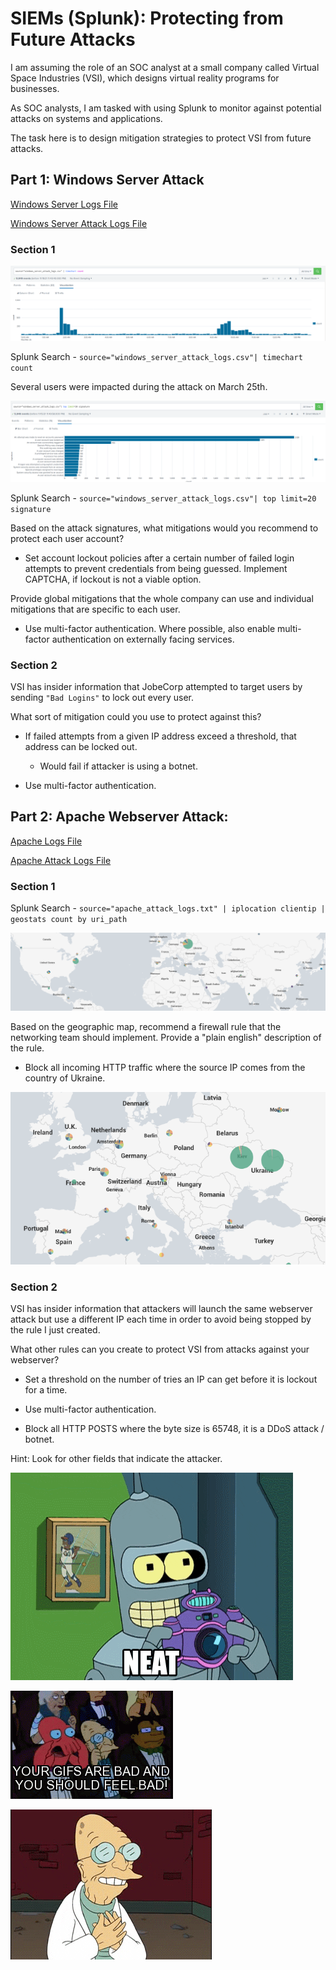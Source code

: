 # SIEMs (Splunk): Protecting from Future Attacks

 I am assuming the role of an SOC analyst at a small company called Virtual Space Industries (VSI), which designs virtual reality programs for businesses. 

As SOC analysts, I am tasked with using Splunk to monitor against potential attacks on systems and applications.

The task here is to design mitigation strategies to protect VSI from future attacks.


## Part 1: Windows Server Attack

[Windows Server Logs File](https://github.com/dsteves28/CyberSecurity-Bootcamp/blob/main/19.%20SIEMs%20Part%202/windows_server_logs.csv)

[Windows Server Attack Logs File](https://github.com/dsteves28/CyberSecurity-Bootcamp/blob/main/19.%20SIEMs%20Part%202/windows_server_attack_logs.csv)

### Section 1

![timechart](https://github.com/dsteves28/CyberSecurity-Bootcamp/blob/main/19.%20SIEMs%20Part%202/timechart.PNG)

Splunk Search - `source="windows_server_attack_logs.csv"| timechart count`

Several users were impacted during the attack on March 25th.

![signatures](https://github.com/dsteves28/CyberSecurity-Bootcamp/blob/main/19.%20SIEMs%20Part%202/top%20signatures.PNG)

Splunk Search - `source="windows_server_attack_logs.csv"| top limit=20 signature`

Based on the attack signatures, what mitigations would you recommend to protect each user account? 

- Set account lockout policies after a certain number of failed login attempts to prevent credentials from being guessed. Implement CAPTCHA, if lockout is not a viable option.

Provide global mitigations that the whole company can use and individual mitigations that are specific to each user.

- Use multi-factor authentication. Where possible, also enable multi-factor authentication on externally facing services.

### Section 2
VSI has insider information that JobeCorp attempted to target users by sending `"Bad Logins"` to lock out every user.

What sort of mitigation could you use to protect against this?

- If failed attempts from a given IP address exceed a threshold, that address can be locked out.
    - Would fail if attacker is using a botnet.

- Use multi-factor authentication.

## Part 2: Apache Webserver Attack:

[Apache Logs File](https://github.com/dsteves28/CyberSecurity-Bootcamp/blob/main/19.%20SIEMs%20Part%202/apache_logs.txt)

[Apache Attack Logs File](https://github.com/dsteves28/CyberSecurity-Bootcamp/blob/main/19.%20SIEMs%20Part%202/apache_attack_logs.txt)

### Section 1

Splunk Search - `source="apache_attack_logs.txt" | iplocation clientip | geostats count by uri_path`

![Map](https://github.com/dsteves28/CyberSecurity-Bootcamp/blob/main/19.%20SIEMs%20Part%202/Apache%20Attack%20Geo%20Map.PNG)

Based on the geographic map, recommend a firewall rule that the networking team should implement.
Provide a "plain english" description of the rule.

- Block all incoming HTTP traffic where the source IP comes from the country of Ukraine.

![Close_up_map](https://github.com/dsteves28/CyberSecurity-Bootcamp/blob/main/19.%20SIEMs%20Part%202/Map%20close%20up.PNG)


### Section 2

VSI has insider information that attackers will launch the same webserver attack but use a different IP each time in order to avoid being stopped by the rule I just created.


What other rules can you create to protect VSI from attacks against your webserver?

- Set a threshold on the number of tries an IP can get before it is lockout for a time.

- Use multi-factor authentication.

- Block all HTTP POSTS where the byte size is 65748, it is a DDoS attack / botnet.

Hint: Look for other fields that indicate the attacker.





![neat](https://github.com/dsteves28/CyberSecurity-Bootcamp/blob/main/19.%20SIEMs%20Part%202/neat.gif)

![badgifs](https://github.com/dsteves28/CyberSecurity-Bootcamp/blob/main/19.%20SIEMs%20Part%202/your%20gifs%20are%20bad.gif)

![sad](https://github.com/dsteves28/CyberSecurity-Bootcamp/blob/main/19.%20SIEMs%20Part%202/I%20made%20myself%20sad.gif)